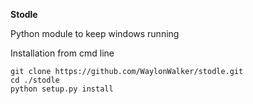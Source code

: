 **Stodle**

Python module to keep windows running

Installation from cmd line
```
git clone https://github.com/WaylonWalker/stodle.git
cd ./stodle
python setup.py install
```